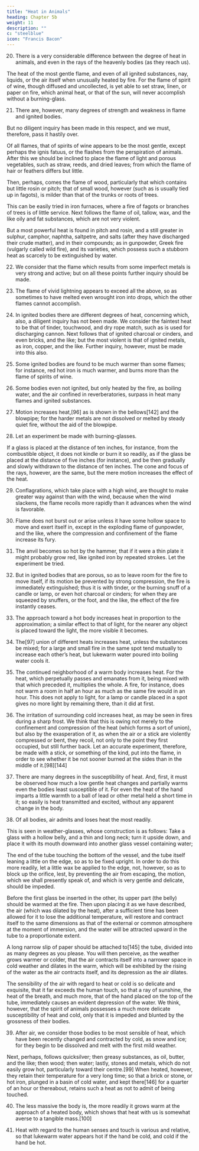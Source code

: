 ```yaml
---
title: "Heat in Animals"
heading: Chapter 5b
weight: 11
description: ""
c: "steelblue"
icon: "Francis Bacon"
---
```



20. There is a very considerable difference between the degree of heat in animals, and even in the rays of the heavenly bodies (as they reach us).

The heat of the most gentle flame, and even of all ignited substances, nay, liquids, or the air itself when unusually heated by fire. For the flame of spirit of wine, though diffused and uncollected, is yet able to set straw, linen, or paper on fire, which animal heat, or that of the sun, will never accomplish without a burning-glass.

21. There are, however, many degrees of strength and weakness in flame and ignited bodies.

But no diligent inquiry has been made in this respect, and we must, therefore, pass it hastily over. 

Of all flames, that of spirits of wine appears to be the most gentle, except perhaps the ignis fatuus, or the flashes from the perspiration of animals. After this we should be inclined to place the flame of light and porous vegetables, such as straw, reeds, and dried leaves; from which the flame of hair or feathers differs but little. 

Then, perhaps, comes the flame of wood, particularly that which contains but little rosin or pitch; that of small wood, however (such as is usually tied up in fagots), is milder than that of the trunks or roots of trees. 

This can be easily tried in iron furnaces, where a fire of fagots or branches of trees is of little service. Next follows the flame of oil, tallow, wax, and the like oily and fat substances, which are not very violent.

But a most powerful heat is found in pitch and rosin, and a still greater in sulphur, camphor, naphtha, saltpetre, and salts (after they have discharged their crude matter), and in their compounds; as in gunpowder, Greek fire (vulgarly called wild fire), and its varieties, which possess such a stubborn heat as scarcely to be extinguished by water.

22. We consider that the flame which results from some imperfect metals is very strong and active; but on all these points further inquiry should be made.

23. The flame of vivid lightning appears to exceed all the above, so as sometimes to have melted even wrought iron into drops, which the other flames cannot accomplish.

24. In ignited bodies there are different degrees of heat, concerning which, also, a diligent inquiry has not been made. We consider the faintest heat to be that of tinder, touchwood, and dry rope match, such as is used for discharging cannon. Next follows that of ignited charcoal or cinders, and even bricks, and the like; but the most violent is that of ignited metals, as iron, copper, and the like. Further inquiry, however, must be made into this also.

25. Some ignited bodies are found to be much warmer than some flames; for instance, red hot iron is much warmer, and burns more than the flame of spirits of wine.

26. Some bodies even not ignited, but only heated by the fire, as boiling water, and the air confined in reverberatories, surpass in heat many flames and ignited substances.

27. Motion increases heat,[96] as is shown in the bellows[142] and the blowpipe; for the harder metals are not dissolved or melted by steady quiet fire, without the aid of the blowpipe.

28. Let an experiment be made with burning-glasses.

If a glass is placed at the distance of ten inches, for instance, from the combustible object, it does not kindle or burn it so readily, as if the glass be placed at the distance of five inches (for instance), and be then gradually and slowly withdrawn to the distance of ten inches. The cone and focus of the rays, however, are the same, but the mere motion increases the effect of the heat.

29. Conflagrations, which take place with a high wind, are thought to make greater way against than with the wind, because when the wind slackens, the flame recoils more rapidly than it advances when the wind is favorable.

30. Flame does not burst out or arise unless it have some hollow space to move and exert itself in, except in the exploding flame of gunpowder, and the like, where the compression and confinement of the flame increase its fury.

31. The anvil becomes so hot by the hammer, that if it were a thin plate it might probably grow red, like ignited iron by repeated strokes. Let the experiment be tried.

32. But in ignited bodies that are porous, so as to leave room for the fire to move itself, if its motion be prevented by strong compression, the fire is immediately extinguished; thus it is with tinder, or the burning snuff of a candle or lamp, or even hot charcoal or cinders; for when they are squeezed by snuffers, or the foot, and the like, the effect of the fire instantly ceases.

33. The approach toward a hot body increases heat in proportion to the approximation; a similar effect to that of light, for the nearer any object is placed toward the light, the more visible it becomes.

34. The[97] union of different heats increases heat, unless the substances be mixed; for a large and small fire in the same spot tend mutually to increase each other’s heat, but lukewarm water poured into boiling water cools it.

35. The continued neighborhood of a warm body increases heat. For the heat, which perpetually passes and emanates from it, being mixed with that which preceded it, multiplies the whole. A fire, for instance, does not warm a room in half an hour as much as the same fire would in an hour. This does not apply to light, for a lamp or candle placed in a spot gives no more light by remaining there, than it did at first.

36. The irritation of surrounding cold increases heat, as may be seen in fires during a sharp frost. We think that this is owing not merely to the confinement and compression of the heat (which forms a sort of union), but also by the exasperation of it, as when the air or a stick are violently compressed or bent, they recoil, not only to the point they first occupied, but still further back. Let an accurate experiment, therefore, be made with a stick, or something of the kind, put into the flame, in order to see whether it be not sooner burned at the sides than in the middle of it.[98][144]

37. There are many degrees in the susceptibility of heat. And, first, it must be observed how much a low gentle heat changes and partially warms even the bodies least susceptible of it. For even the heat of the hand imparts a little warmth to a ball of lead or other metal held a short time in it; so easily is heat transmitted and excited, without any apparent change in the body.

38. Of all bodies, air admits and loses heat the most readily.

This is seen in weather-glasses, whose construction is as follows: Take a glass with a hollow belly, and a thin and long neck; turn it upside down, and place it with its mouth downward into another glass vessel containing water; 

The end of the tube touching the bottom of the vessel, and the tube itself leaning a little on the edge, so as to be fixed upright. In order to do this more readily, let a little wax be applied to the edge, not, however, so as to block up the orifice, lest, by preventing the air from escaping, the motion, which we shall presently speak of, and which is very gentle and delicate, should be impeded.


Before the first glass be inserted in the other, its upper part (the belly) should be warmed at the fire. Then upon placing it as we have described, the air (which was dilated by the heat), after a sufficient time has been allowed for it to lose the additional temperature, will restore and contract itself to the same dimensions as that of the external or common atmosphere at the moment of immersion, and the water will be attracted upward in the tube to a proportionate extent. 

A long narrow slip of paper should be attached to[145] the tube, divided into as many degrees as you please. You will then perceive, as the weather grows warmer or colder, that the air contracts itself into a narrower space in cold weather and dilates in the warm, which will be exhibited by the rising of the water as the air contracts itself, and its depression as the air dilates. 

The sensibility of the air with regard to heat or cold is so delicate and exquisite, that it far exceeds the human touch, so that a ray of sunshine, the heat of the breath, and much more, that of the hand placed on the top of the tube, immediately causes an evident depression of the water. We think, however, that the spirit of animals possesses a much more delicate susceptibility of heat and cold, only that it is impeded and blunted by the grossness of their bodies.

39. After air, we consider those bodies to be most sensible of heat, which have been recently changed and contracted by cold, as snow and ice; for they begin to be dissolved and melt with the first mild weather. 

Next, perhaps, follows quicksilver; then greasy substances, as oil, butter, and the like; then wood; then water; lastly, stones and metals, which do not easily grow hot, particularly toward their centre.[99] When heated, however, they retain their temperature for a very long time; so that a brick or stone, or hot iron, plunged in a basin of cold water, and kept there[146] for a quarter of an hour or thereabout, retains such a heat as not to admit of being touched.

40. The less massive the body is, the more readily it grows warm at the approach of a heated body, which shows that heat with us is somewhat averse to a tangible mass.[100]

41. Heat with regard to the human senses and touch is various and relative, so that lukewarm water appears hot if the hand be cold, and cold if the hand be hot.
